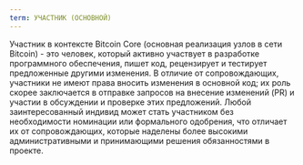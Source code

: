 ```yaml
---
term: УЧАСТНИК (ОСНОВНОЙ)
---
```


Участник в контексте Bitcoin Core (основная реализация узлов в сети Bitcoin) - это человек, который активно участвует в разработке программного обеспечения, пишет код, рецензирует и тестирует предложенные другими изменения. В отличие от сопровождающих, участники не имеют права вносить изменения в основной код; их роль скорее заключается в отправке запросов на внесение изменений (PR) и участии в обсуждении и проверке этих предложений. Любой заинтересованный индивид может стать участником без необходимости номинации или формального одобрения, что отличает их от сопровождающих, которые наделены более высокими административными и принимающими решения обязанностями в проекте.